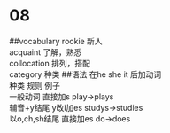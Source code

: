 # 08

##vocabulary
rookie  新人  
acquaint 了解，熟悉  
collocation 排列，搭配  
category 种类
##语法
在he she it 后加动词  
种类         规则      例子  
一般动词      直接加s   play->plays  
辅音+y结尾    y改i加es  studys->studies  
以o,ch,sh结尾 直接加es  do->does


